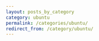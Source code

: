 ```yaml
---
layout: posts_by_category
category: ubuntu
permalink: /categories/ubuntu/
redirect_from: /category/ubuntu/
---
```

